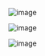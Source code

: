 ![image](https://user-images.githubusercontent.com/108928206/181729710-098e331a-2dba-417c-aa0d-daae0f736ee2.png)

![image](https://user-images.githubusercontent.com/108928206/181729720-c15afa1b-a6bd-4f06-a6bf-177e1ac763f7.png)

![image](https://user-images.githubusercontent.com/108928206/181729741-7732c02c-8232-43df-b33c-d71d5c94b873.png)


